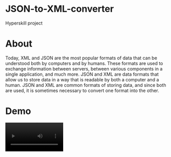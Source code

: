 # JSON-to-XML-converter
Hyperskill project

# About
Today, XML and JSON are the most popular formats of data that can be understood both by computers and by humans. These formats are used to exchange information between servers, between various components in a single application, and much more. JSON and XML are data formats that allow us to store data in a way that is readable by both a computer and a human. JSON and XML are common formats of storing data, and since both are used, it is sometimes necessary to convert one format into the other. 


# Demo

<video src='https://github.com/Chibuezei/JSON-to-XML-converter/blob/main/demonstration.mp4' width=180/>


